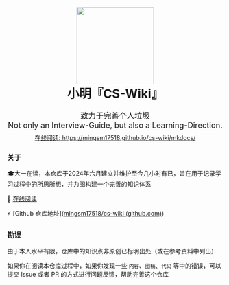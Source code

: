 <div align="center">
    <img width="180px" src="">
    <h1 style="margin-top:0px">小明『CS-Wiki』</h1>
    <p style="margin-top:0px; margin-bottom:8px; font-size:18px">致力于完善个人垃圾<br>Not only an Interview-Guide, but also a Learning-Direction.</p>
    <a href = "https://mingsm17518.github.io/cs-wiki/mkdocs/">在线阅读: https://mingsm17518.github.io/cs-wiki/mkdocs/</a>
</div >

### 关于

🎓大一在读，本仓库于2024年六月建立并维护至今几小时有已，旨在用于记录学习过程中的所思所想，并力图构建一个完善的知识体系

📖 [在线阅读](https://mingsm17518.github.io/cs-wiki/mkdocs/)

⚡  [Github 仓库地址]([mingsm17518/cs-wiki (github.com)](https://github.com/mingsm17518/cs-wiki))

### 勘误

由于本人水平有限，仓库中的知识点非原创已标明出处（或在参考资料中列出）

如果你在阅读本仓库过程中，如果你发现一些 `内容`、`图稿`、`代码` 等中的错误，可以提交 Issue 或者 PR 的方式进行问题反馈，帮助完善这个仓库
